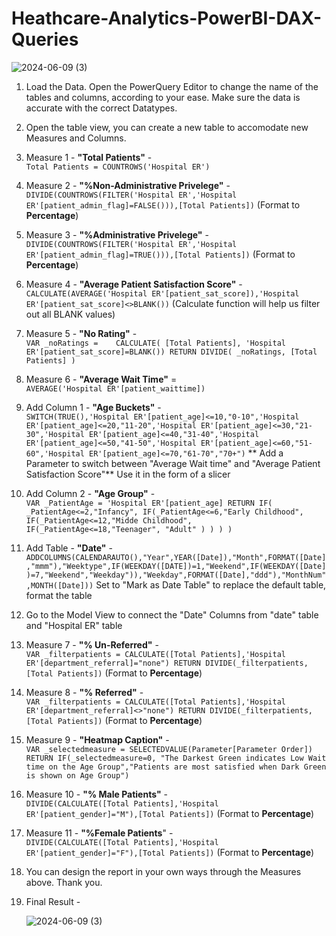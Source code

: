 # Heathcare-Analytics-PowerBI-DAX-Queries   



![2024-06-09 (3)](https://github.com/vishalvinod175/Hospital-Analytics-PowerBI-DAX-Queries/assets/164670302/5e68f052-ec6a-40ac-8918-0ac72c91acaf)    



1) Load the Data. Open the PowerQuery Editor to change the name of the tables and columns, according to your ease. Make sure the data is accurate with the correct Datatypes.
2) Open the table view, you can create a new table to accomodate new Measures and Columns.
3) Measure 1 - **"Total Patients"** -  
`Total Patients = COUNTROWS('Hospital ER')`
4) Measure 2 - **"%Non-Administrative Privelege"** -  
`DIVIDE(COUNTROWS(FILTER('Hospital ER','Hospital ER'[patient_admin_flag]=FALSE())),[Total Patients])`  (Format to **Percentage**)
5) Measure 3 - **"%Administrative Privelege"** -  
 `DIVIDE(COUNTROWS(FILTER('Hospital ER','Hospital ER'[patient_admin_flag]=TRUE())),[Total Patients])` (Format to **Percentage**)
6) Measure 4 - **"Average Patient Satisfaction Score"** -  
 `CALCULATE(AVERAGE('Hospital ER'[patient_sat_score]),'Hospital ER'[patient_sat_score]<>BLANK())` (Calculate function will help us filter out all BLANK values)
7) Measure 5 - **"No Rating"** -  
`VAR _noRatings =   
CALCULATE(
[Total Patients],
'Hospital ER'[patient_sat_score]=BLANK())
RETURN
DIVIDE(
_noRatings,
[Total Patients]
)`  
9) Measure 6 - **"Average Wait Time"** =  
`AVERAGE('Hospital ER'[patient_waittime])`
10) Add Column 1 - **"Age Buckets"** -  
`SWITCH(TRUE(),'Hospital ER'[patient_age]<=10,"0-10",'Hospital ER'[patient_age]<=20,"11-20",'Hospital ER'[patient_age]<=30,"21-30",'Hospital ER'[patient_age]<=40,"31-40",'Hospital ER'[patient_age]<=50,"41-50",'Hospital ER'[patient_age]<=60,"51-60",'Hospital ER'[patient_age]<=70,"61-70","70+")`
   ** Add a Parameter to switch between "Average Wait time" and "Average Patient Satisfaction Score"** Use it in the form of a slicer
11) Add Column 2 - **"Age Group"** -  
`VAR _PatientAge = 'Hospital ER'[patient_age]
RETURN
IF(
     _PatientAge<=2,"Infancy",
    IF(_PatientAge<=6,"Early Childhood",
       IF(_PatientAge<=12,"Midde Childhood",
          IF(_PatientAge<=18,"Teenager",
          "Adult"
          )
       )
    )
)`
12) Add Table - **"Date"** -  
`ADDCOLUMNS(CALENDARAUTO(),"Year",YEAR([Date]),"Month",FORMAT([Date],"mmm"),"Weektype",IF(WEEKDAY([DATE])=1,"Weekend",IF(WEEKDAY([Date])=7,"Weekend","Weekday")),"Weekday",FORMAT([Date],"ddd"),"MonthNum",MONTH([Date]))` Set to "Mark as Date Table" to replace the default table, format the table
13) Go to the Model View to connect the "Date" Columns from "date" table and "Hospital ER" table
14) Measure 7 - **"% Un-Referred"** -   
`VAR _filterpatients =
    CALCULATE([Total Patients],'Hospital ER'[department_referral]="none")
    RETURN DIVIDE(_filterpatients,[Total Patients])` (Format to **Percentage**)
15) Measure 8 - **"% Referred"** -  
 `VAR _filterpatients =
    CALCULATE([Total Patients],'Hospital ER'[department_referral]<>"none")
    RETURN DIVIDE(_filterpatients,[Total Patients])` (Format to **Percentage**)
16) Measure 9 - **"Heatmap Caption"** -  
`VAR _selectedmeasure =
    SELECTEDVALUE(Parameter[Parameter Order])
    RETURN
    IF(_selectedmeasure=0,
    "The Darkest Green indicates Low Wait time on the Age Group","Patients are most satisfied when Dark Green is shown on Age Group")`
17) Measure 10 - **"% Male Patients"** -  
`DIVIDE(CALCULATE([Total Patients],'Hospital ER'[patient_gender]="M"),[Total Patients])` (Format to **Percentage**)
18) Measure 11 - **"%Female Patients**" -  
`DIVIDE(CALCULATE([Total Patients],'Hospital ER'[patient_gender]="F"),[Total Patients])` (Format to **Percentage**)
19) You can design the report in your own ways through the Measures above. Thank you.
20) Final Result -


    ![2024-06-09 (3)](https://github.com/viskypapi/Heathcare-Analytics-PowerBI-DAX-Queries/assets/164670302/9bc605f1-9a9b-4fee-aef7-6ab08ae11884)





